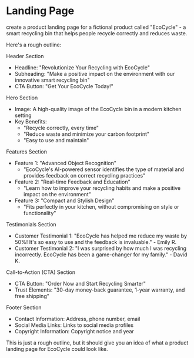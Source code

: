 # Landing Page 
 create a product landing page for a fictional product called "EcoCycle" - a smart recycling bin that helps people recycle correctly and reduces waste.

Here's a rough outline:

Header Section

- Headline: "Revolutionize Your Recycling with EcoCycle"
- Subheading: "Make a positive impact on the environment with our innovative smart recycling bin"
- CTA Button: "Get Your EcoCycle Today!"

Hero Section

- Image: A high-quality image of the EcoCycle bin in a modern kitchen setting
- Key Benefits:
    - "Recycle correctly, every time"
    - "Reduce waste and minimize your carbon footprint"
    - "Easy to use and maintain"

Features Section

- Feature 1: "Advanced Object Recognition"
    - "EcoCycle's AI-powered sensor identifies the type of material and provides feedback on correct recycling practices"
- Feature 2: "Real-time Feedback and Education"
    - "Learn how to improve your recycling habits and make a positive impact on the environment"
- Feature 3: "Compact and Stylish Design"
    - "Fits perfectly in your kitchen, without compromising on style or functionality"

Testimonials Section

- Customer Testimonial 1: "EcoCycle has helped me reduce my waste by 50%! It's so easy to use and the feedback is invaluable." - Emily R.
- Customer Testimonial 2: "I was surprised by how much I was recycling incorrectly. EcoCycle has been a game-changer for my family." - David K.

Call-to-Action (CTA) Section

- CTA Button: "Order Now and Start Recycling Smarter"
- Trust Elements: "30-day money-back guarantee, 1-year warranty, and free shipping"

Footer Section

- Contact Information: Address, phone number, email
- Social Media Links: Links to social media profiles
- Copyright Information: Copyright notice and year

This is just a rough outline, but it should give you an idea of what a product landing page for EcoCycle could look like. 


